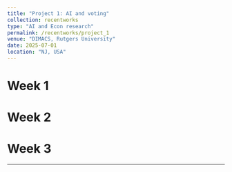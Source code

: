 ```yaml
---
title: "Project 1: AI and voting"
collection: recentworks
type: "AI and Econ research"
permalink: /recentworks/project_1
venue: "DIMACS, Rutgers University"
date: 2025-07-01
location: "NJ, USA"
---
```


<!--
This is a description of a teaching experience. You can use markdown like any other post.
-->

Week 1
======
<!--
You can find my paper here: [Paper](<../assets/decentralization1.pdf>) and [PPT](<../assets/decentralppt1.pdf>).
-->



Week 2
======

Week 3
======

---

